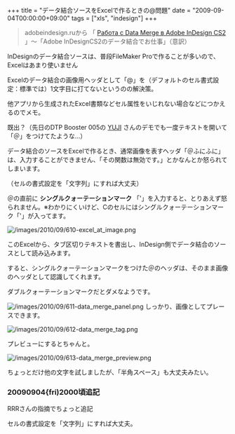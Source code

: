 +++
title = "データ結合ソースをExcelで作るときの@問題"
date = "2009-09-04T00:00:00+09:00"
tags = ["xls", "indesign"]
+++

>  adobeindesign.ruから
>「 [Работа с Data Merge в Adobe InDesign CS2](http://adobeindesign.ru/2009/09/03/rabota-s-data-merge-v-adobe-indesign-cs2/#) 」〜「Adobe InDesignCS2のデータ結合でお仕事」（意訳）

InDesignのデータ結合ソースは、普段FileMaker Proで作ることが多いので、Excelはあまり使いません

Excelのデータ結合の画像用ヘッダとして「@」を（デフォルトのセル書式設定：標準では）1文字目に打てないというのの解決策。

他アプリから生成されたExcel書類などセル属性をいじれない場合などにつかえるのでメモ。

既出？（先日のDTP Booster 005の [YUJI](http://study-room.info/id/) さんのデモでも一度テキストを開いて「＠」をつけてたような...）

データ結合のソースをExcelで作るとき、通常画像を表すヘッダ「＠ふにふに」は、入力することができません、「その関数は無効です。」とかなんとか怒られてしまいます。

（セルの書式設定を「文字列」にすれば大丈夫）

＠の直前に **シングルクォーテーションマーク** 「'」を入力すると、とりあえず怒られません。※わかりにくいけど、Cのセルにはシングルクォーテーションマーク「'」が入ってます。

![/images/2010/09/610-excel_at_image.png](/images/2010/09/610-excel_at_image.png)

このExcelから、タブ区切りテキストを書出し、InDesign側でデータ結合のソースとして読み込みます。

すると、シングルクォーテーションマークをつけた＠のヘッダは、そのまま画像のヘッダとして認識してくれます。

ダブルクォーテーションマークだとダメなようです。

![/images/2010/09/611-data_merge_panel.png](/images/2010/09/611-data_merge_panel.png)
しっかり、画像としてプレースできます。

![/images/2010/09/612-data_merge_tag.png](/images/2010/09/612-data_merge_tag.png)

プレビューにするとちゃんと。

![/images/2010/09/613-data_merge_preview.png](/images/2010/09/613-data_merge_preview.png)

ちょっとだけ他の文字を試しましたが、「半角スペース」も大丈夫みたい。

### 20090904{fri)2000頃追記
  
RRRさんの指摘でちょっと追記

セルの書式設定を「文字列」にすれば大丈夫。